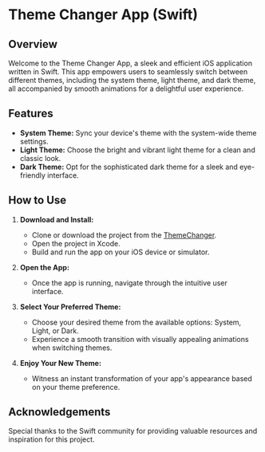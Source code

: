 # Theme Changer App (Swift)

## Overview

Welcome to the Theme Changer App, a sleek and efficient iOS application written in Swift. This app empowers users to seamlessly switch between different themes, including the system theme, light theme, and dark theme, all accompanied by smooth animations for a delightful user experience.

## Features

- **System Theme:** Sync your device's theme with the system-wide theme settings.
- **Light Theme:** Choose the bright and vibrant light theme for a clean and classic look.
- **Dark Theme:** Opt for the sophisticated dark theme for a sleek and eye-friendly interface.

## How to Use

1. **Download and Install:**
   - Clone or download the project from the [ThemeChanger](https://github.com/giovanni-ercolano/ThemeChanger).
   - Open the project in Xcode.
   - Build and run the app on your iOS device or simulator.

2. **Open the App:**
   - Once the app is running, navigate through the intuitive user interface.

3. **Select Your Preferred Theme:**
   - Choose your desired theme from the available options: System, Light, or Dark.
   - Experience a smooth transition with visually appealing animations when switching themes.

4. **Enjoy Your New Theme:**
   - Witness an instant transformation of your app's appearance based on your theme preference.


## Acknowledgements
Special thanks to the Swift community for providing valuable resources and inspiration for this project.
